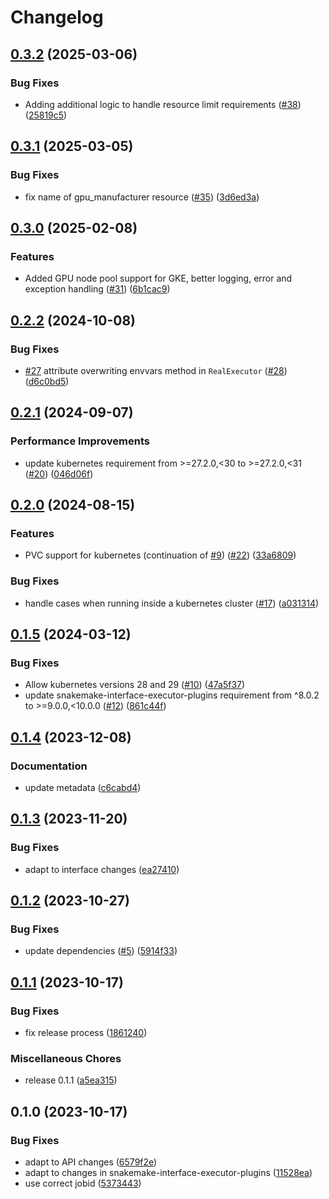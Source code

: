 # Changelog

## [0.3.2](https://github.com/snakemake/snakemake-executor-plugin-kubernetes/compare/v0.3.1...v0.3.2) (2025-03-06)


### Bug Fixes

* Adding additional logic to handle resource limit requirements ([#38](https://github.com/snakemake/snakemake-executor-plugin-kubernetes/issues/38)) ([25819c5](https://github.com/snakemake/snakemake-executor-plugin-kubernetes/commit/25819c5ecd611960a60b3559b99aad4cb1fd3421))

## [0.3.1](https://github.com/snakemake/snakemake-executor-plugin-kubernetes/compare/v0.3.0...v0.3.1) (2025-03-05)


### Bug Fixes

* fix name of gpu_manufacturer resource ([#35](https://github.com/snakemake/snakemake-executor-plugin-kubernetes/issues/35)) ([3d6ed3a](https://github.com/snakemake/snakemake-executor-plugin-kubernetes/commit/3d6ed3a887035d4d49053bc7d9ffeea7315d7f94))

## [0.3.0](https://github.com/snakemake/snakemake-executor-plugin-kubernetes/compare/v0.2.2...v0.3.0) (2025-02-08)


### Features

* Added GPU node pool support for GKE, better logging, error and exception handling  ([#31](https://github.com/snakemake/snakemake-executor-plugin-kubernetes/issues/31)) ([6b1cac9](https://github.com/snakemake/snakemake-executor-plugin-kubernetes/commit/6b1cac9f72302573f30d1c59f8714f2a7e10cb8d))

## [0.2.2](https://github.com/snakemake/snakemake-executor-plugin-kubernetes/compare/v0.2.1...v0.2.2) (2024-10-08)


### Bug Fixes

* [#27](https://github.com/snakemake/snakemake-executor-plugin-kubernetes/issues/27) attribute overwriting envvars method in `RealExecutor` ([#28](https://github.com/snakemake/snakemake-executor-plugin-kubernetes/issues/28)) ([d6c0bd5](https://github.com/snakemake/snakemake-executor-plugin-kubernetes/commit/d6c0bd5afd4f64ce7ced4ea2217b216a71f7ae94))

## [0.2.1](https://github.com/snakemake/snakemake-executor-plugin-kubernetes/compare/v0.2.0...v0.2.1) (2024-09-07)


### Performance Improvements

* update kubernetes requirement from &gt;=27.2.0,&lt;30 to >=27.2.0,<31 ([#20](https://github.com/snakemake/snakemake-executor-plugin-kubernetes/issues/20)) ([046d06f](https://github.com/snakemake/snakemake-executor-plugin-kubernetes/commit/046d06f03a16e88e95e1a62f1632f4baca13bcc5))

## [0.2.0](https://github.com/snakemake/snakemake-executor-plugin-kubernetes/compare/v0.1.5...v0.2.0) (2024-08-15)


### Features

* PVC support for kubernetes (continuation of [#9](https://github.com/snakemake/snakemake-executor-plugin-kubernetes/issues/9)) ([#22](https://github.com/snakemake/snakemake-executor-plugin-kubernetes/issues/22)) ([33a6809](https://github.com/snakemake/snakemake-executor-plugin-kubernetes/commit/33a680905866e197d2a8bcc5d1600827a4f77740))


### Bug Fixes

* handle cases when running inside a kubernetes cluster ([#17](https://github.com/snakemake/snakemake-executor-plugin-kubernetes/issues/17)) ([a031314](https://github.com/snakemake/snakemake-executor-plugin-kubernetes/commit/a0313140a24f72fc1c3a89e4eeea161f14dec1a2))

## [0.1.5](https://github.com/snakemake/snakemake-executor-plugin-kubernetes/compare/v0.1.4...v0.1.5) (2024-03-12)


### Bug Fixes

* Allow kubernetes versions 28 and 29 ([#10](https://github.com/snakemake/snakemake-executor-plugin-kubernetes/issues/10)) ([47a5f37](https://github.com/snakemake/snakemake-executor-plugin-kubernetes/commit/47a5f375de532aa2b83712cedd311a8c978e3798))
* update snakemake-interface-executor-plugins requirement from ^8.0.2 to &gt;=9.0.0,&lt;10.0.0 ([#12](https://github.com/snakemake/snakemake-executor-plugin-kubernetes/issues/12)) ([861c44f](https://github.com/snakemake/snakemake-executor-plugin-kubernetes/commit/861c44f3c0a9e2eb1861beb4b0dcea1f02180ccc))

## [0.1.4](https://github.com/snakemake/snakemake-executor-plugin-kubernetes/compare/v0.1.3...v0.1.4) (2023-12-08)


### Documentation

* update metadata ([c6cabd4](https://github.com/snakemake/snakemake-executor-plugin-kubernetes/commit/c6cabd4e70bcb029f809c38434e9d74eea6b87ac))

## [0.1.3](https://github.com/snakemake/snakemake-executor-plugin-kubernetes/compare/v0.1.2...v0.1.3) (2023-11-20)


### Bug Fixes

* adapt to interface changes ([ea27410](https://github.com/snakemake/snakemake-executor-plugin-kubernetes/commit/ea27410827edac3bc599d2ed191fcb360a473ec6))

## [0.1.2](https://github.com/snakemake/snakemake-executor-plugin-kubernetes/compare/v0.1.1...v0.1.2) (2023-10-27)


### Bug Fixes

* update dependencies ([#5](https://github.com/snakemake/snakemake-executor-plugin-kubernetes/issues/5)) ([5914f33](https://github.com/snakemake/snakemake-executor-plugin-kubernetes/commit/5914f33c24907836f18aa44441425cf4f42db7b4))

## [0.1.1](https://github.com/snakemake/snakemake-executor-plugin-kubernetes/compare/v0.1.0...v0.1.1) (2023-10-17)


### Bug Fixes

* fix release process ([1861240](https://github.com/snakemake/snakemake-executor-plugin-kubernetes/commit/1861240110afb8fcb1b00668a94947dce4ab7a47))


### Miscellaneous Chores

* release 0.1.1 ([a5ea315](https://github.com/snakemake/snakemake-executor-plugin-kubernetes/commit/a5ea3154351fbfae993280165ec65f8d7c4b1d89))

## 0.1.0 (2023-10-17)


### Bug Fixes

* adapt to API changes ([6579f2e](https://github.com/snakemake/snakemake-executor-plugin-kubernetes/commit/6579f2e143d638b16bdf2836896ca0f00f8c0016))
* adapt to changes in snakemake-interface-executor-plugins ([11528ea](https://github.com/snakemake/snakemake-executor-plugin-kubernetes/commit/11528eaf975cc638cadd6405e7e8896a3a7c6fae))
* use correct jobid ([5373443](https://github.com/snakemake/snakemake-executor-plugin-kubernetes/commit/53734439cb7fdd2b65530e9c770fe6f17b7478bd))
